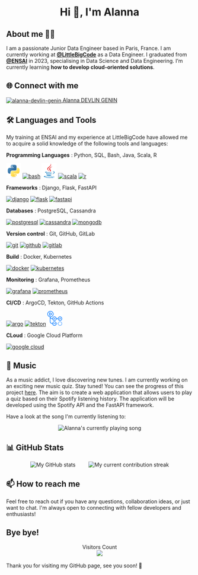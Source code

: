 <h1 align="center">Hi 👋, I'm Alanna </h1>

## About me 👩‍💻

I am a passionate Junior Data Engineer based in Paris, France. I am currently working at [**@LittleBigCode**](https://littlebigcode.fr) as a Data Engineer. I graduated from [**@ENSAI**](https://ensai.fr) in 2023, specialising in Data Science and Data Engineering. I’m currently learning **how to develop cloud-oriented solutions**.

## 🌐 Connect with me

<p align="left">
<a href="https://linkedin.com/in/alanna-devlin-genin" target="blank"><img align="center" src="https://raw.githubusercontent.com/rahuldkjain/github-profile-readme-generator/master/src/images/icons/Social/linked-in-alt.svg" alt="alanna-devlin-genin" height="30" width="40" /> Alanna DEVLIN GENIN</a>
</p>

## :hammer_and_wrench: Languages and Tools

My training at ENSAI and my experience at LittleBigCode have allowed me to acquire a solid knowledge of the following tools and languages:

**Programming Languages** : Python, SQL, Bash, Java, Scala, R

<a href="https://www.python.org" target="_blank" rel="noreferrer"> <img src="https://raw.githubusercontent.com/devicons/devicon/master/icons/python/python-original.svg" alt="python" width="40" height="40"/></a>
<a href="https://www.gnu.org/software/bash/" target="_blank" rel="noreferrer"> <img src="https://www.vectorlogo.zone/logos/gnu_bash/gnu_bash-icon.svg" alt="bash" width="40" height="40"/></a> 
<a href="https://www.java.com" target="_blank" rel="noreferrer"> <img src="https://raw.githubusercontent.com/devicons/devicon/master/icons/java/java-original.svg" alt="java" width="40" height="40"/></a>
<a href="https://www.scala-lang.org/" target="_blank" rel="noreferrer"> <img src="https://www.vectorlogo.zone/logos/scala-lang/scala-lang-icon.svg" alt="scala" width="40" height="40"/></a>
<a href="https://www.r-project.org/" target="_blank" rel="noreferrer"> <img src="https://www.vectorlogo.zone/logos/r-project/r-project-icon.svg" alt="r" width="40" height="40"/></a>

**Frameworks** : Django, Flask, FastAPI

<a href="https://www.djangoproject.com/" target="_blank" rel="noreferrer"> <img src="https://cdn.worldvectorlogo.com/logos/django.svg" alt="django" width="40" height="40"/></a>
<a href="https://flask.palletsprojects.com/" target="_blank" rel="noreferrer"> <img src="https://www.vectorlogo.zone/logos/pocoo_flask/pocoo_flask-icon.svg" alt="flask" width="40" height="40"/></a>
<a href="https://fastapi.tiangolo.com/" target="_blank" rel="noreferrer"> <img src="https://vectorwiki.com/images/i0tvc__fastapi.svg" alt="fastapi" width="40" height="40"/></a>

**Databases** : PostgreSQL, Cassandra

<a href="https://www.postgresql.org" target="_blank" rel="noreferrer"> <img src="https://www.vectorlogo.zone/logos/postgresql/postgresql-vertical.svg" alt="postgresql" height="40"/></a>
<a href="https://cassandra.apache.org/" target="_blank" rel="noreferrer"> <img src="https://www.vectorlogo.zone/logos/apache_cassandra/apache_cassandra-ar21.svg" alt="cassandra" height="40"/></a>
<a href="https://www.mongodb.com/" target="_blank" rel="noreferrer"> <img src="https://www.vectorlogo.zone/logos/mongodb/mongodb-ar21.svg" alt="mongodb" height="40"/></a>

**Version control** : Git, GitHub, GitLab

<a href="https://git-scm.com/" target="_blank" rel="noreferrer"> <img src="https://www.vectorlogo.zone/logos/git-scm/git-scm-icon.svg" alt="git" width="40" height="40"/></a>
<a href="https://github.com/" target="_blank" rel="noreferrer"> <img src="https://www.vectorlogo.zone/logos/github/github-tile.svg" alt="github" width="40" height="40"/></a>
<a href="https://gitlab.com/" target="_blank" rel="noreferrer"> <img src="https://www.vectorlogo.zone/logos/gitlab/gitlab-icon.svg" alt="gitlab" width="40" height="40"/></a>

**Build** : Docker, Kubernetes

<a href="https://www.docker.com/" target="_blank" rel="noreferrer"> <img src="https://www.vectorlogo.zone/logos/docker/docker-icon.svg" alt="docker" width="40" height="40"/></a>
<a href="https://kubernetes.io/" target="_blank" rel="noreferrer"> <img src="https://www.vectorlogo.zone/logos/kubernetes/kubernetes-icon.svg" alt="kubernetes" width="40" height="40"/></a>

**Monitoring** : Grafana, Prometheus

<a href="https://grafana.com" target="_blank" rel="noreferrer"> <img src="https://www.vectorlogo.zone/logos/grafana/grafana-icon.svg" alt="grafana" width="40" height="40"/></a>
<a href="https://prometheus.io/" target="_blank" rel="noreferrer"> <img src="https://www.vectorlogo.zone/logos/prometheusio/prometheusio-icon.svg" alt="prometheus" width="40" height="40"/></a>

**CI/CD** : ArgoCD, Tekton, GitHub Actions

<a href="https://argoproj.github.io/" target="_blank" rel="noreferrer"> <img src="https://www.vectorlogo.zone/logos/argoprojio/argoprojio-icon.svg" alt="argo" width="40" height="40"/></a>
<a href="https://tekton.dev/" target="_blank" rel="noreferrer"> <img src="https://raw.githubusercontent.com/cncf/landscape/master/hosted_logos/tekton.svg" alt="tekton" width="40" height="40"/></a>
<a href="https://github.com/features/actions" target="_blank" rel="noreferrer"> <img src="https://raw.githubusercontent.com/devicons/devicon/master/icons/githubactions/githubactions-original.svg" alt="github actions" width="40" height="40"/></a>

**CLoud** : Google Cloud Platform

<a href="https://cloud.google.com/" target="_blank" rel="noreferrer"> <img src="https://www.vectorlogo.zone/logos/google_cloud/google_cloud-ar21.svg" alt="google cloud" height="40"/></a>


<!-- VSCode, PyCharm, IntelliJ, Eclipse, RStudio, Tableau, Power BI, Microsoft Office, Google Suite, Linux, Windows, MacOS-->
<!--<a href="https://www.linux.org/" target="_blank" rel="noreferrer"> <img src="https://raw.githubusercontent.com/devicons/devicon/master/icons/linux/linux-original.svg" alt="linux" width="40" height="40"/></a>-->

## :musical_score: Music

As a music addict, I love discovering new tunes. I am currently working on an exciting new music quiz. Stay tuned! You can see the progress of this project [here](https://github.com/alannadevgen/quizzify). The aim is to create a web application that allows users to play a quiz based on their Spotify listening history. The application will be developed using the Spotify API and the FastAPI framework.

Have a look at the song I'm currently listening to:

<p align="center">
  <img src="https://spotify-github-profile.vercel.app/api/view?uid=31fg2ntukyb3ep4pt6a7tk2fapsq&cover_image=true&theme=default&show_offline=true&background_color=121212&interchange=true&bar_color_cover=true" alt="Alanna's currently playing song"/>
</p>

## 📊 GitHub Stats

<!--
![Alanna's Top languages](https://github-readme-stats.vercel.app/api/top-langs?username=alannadevgen&show_icons=true&theme=dark&hide_border=true&locale=en&layout=normal)

My top languages mainly reflect those used for my academic projects.
-->

<p align="center">
  <img alt="My GitHub stats" src="https://github-readme-stats.vercel.app/api?username=alannadevgen&show_icons=true&theme=dark&hide_border=true&locale=en&count_private=true&custom_title=My%20GitHub%20stats" width="45%">
&nbsp; &nbsp; &nbsp; &nbsp;
  <img alt="My current contribution streak" src="http://github-readme-streak-stats.herokuapp.com?user=alannadevgen&theme=dark&hide_border=true&date_format=j%20M%5B%20Y%5D" width="45%">
</p>


## 📫 How to reach me

Feel free to reach out if you have any questions, collaboration ideas, or just want to chat. I'm always open to connecting with fellow developers and enthusiasts!


## Bye bye!

<p align="center"> 
   Visitors Count<br>
   <img src="https://profile-counter.glitch.me/alannadevgen/count.svg" />
 </p>

Thank you for visiting my GitHub page, see you soon! 👋
